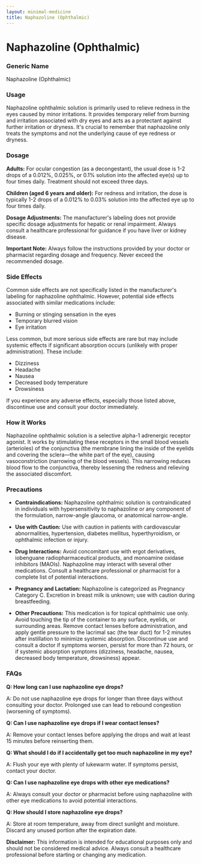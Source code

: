 ```yaml
---
layout: minimal-medicine
title: Naphazoline (Ophthalmic)
---
```


# Naphazoline (Ophthalmic)
### Generic Name
Naphazoline (Ophthalmic)

### Usage
Naphazoline ophthalmic solution is primarily used to relieve redness in the eyes caused by minor irritations.  It provides temporary relief from burning and irritation associated with dry eyes and acts as a protectant against further irritation or dryness.  It's crucial to remember that naphazoline only treats the symptoms and not the underlying cause of eye redness or dryness.

### Dosage

**Adults:** For ocular congestion (as a decongestant), the usual dose is 1-2 drops of a 0.012%, 0.025%, or 0.1% solution into the affected eye(s) up to four times daily.  Treatment should not exceed three days.

**Children (aged 6 years and older):** For redness and irritation, the dose is typically 1-2 drops of a 0.012% to 0.03% solution into the affected eye up to four times daily.  

**Dosage Adjustments:**  The manufacturer's labeling does not provide specific dosage adjustments for hepatic or renal impairment. Always consult a healthcare professional for guidance if you have liver or kidney disease.


**Important Note:**  Always follow the instructions provided by your doctor or pharmacist regarding dosage and frequency.  Never exceed the recommended dosage.


### Side Effects

Common side effects are not specifically listed in the manufacturer's labeling for naphazoline ophthalmic.  However, potential side effects associated with similar medications include:

* Burning or stinging sensation in the eyes
* Temporary blurred vision
* Eye irritation


Less common, but more serious side effects are rare but may include systemic effects if significant absorption occurs (unlikely with proper administration). These include:

* Dizziness
* Headache
* Nausea
* Decreased body temperature
* Drowsiness


If you experience any adverse effects, especially those listed above, discontinue use and consult your doctor immediately.

### How it Works
Naphazoline ophthalmic solution is a selective alpha-1 adrenergic receptor agonist.  It works by stimulating these receptors in the small blood vessels (arterioles) of the conjunctiva (the membrane lining the inside of the eyelids and covering the sclera—the white part of the eye), causing vasoconstriction (narrowing of the blood vessels). This narrowing reduces blood flow to the conjunctiva, thereby lessening the redness and relieving the associated discomfort.

### Precautions

* **Contraindications:** Naphazoline ophthalmic solution is contraindicated in individuals with hypersensitivity to naphazoline or any component of the formulation, narrow-angle glaucoma, or anatomical narrow-angle.

* **Use with Caution:** Use with caution in patients with cardiovascular abnormalities, hypertension, diabetes mellitus, hyperthyroidism, or ophthalmic infection or injury.

* **Drug Interactions:** Avoid concomitant use with ergot derivatives, iobenguane radiopharmaceutical products, and monoamine oxidase inhibitors (MAOIs).  Naphazoline may interact with several other medications. Consult a healthcare professional or pharmacist for a complete list of potential interactions.

* **Pregnancy and Lactation:** Naphazoline is categorized as Pregnancy Category C.  Excretion in breast milk is unknown; use with caution during breastfeeding.

* **Other Precautions:**  This medication is for topical ophthalmic use only.  Avoid touching the tip of the container to any surface, eyelids, or surrounding areas. Remove contact lenses before administration, and apply gentle pressure to the lacrimal sac (the tear duct) for 1-2 minutes after instillation to minimize systemic absorption.  Discontinue use and consult a doctor if symptoms worsen, persist for more than 72 hours, or if systemic absorption symptoms (dizziness, headache, nausea, decreased body temperature, drowsiness) appear.


### FAQs

**Q: How long can I use naphazoline eye drops?**

A:  Do not use naphazoline eye drops for longer than three days without consulting your doctor. Prolonged use can lead to rebound congestion (worsening of symptoms).

**Q: Can I use naphazoline eye drops if I wear contact lenses?**

A:  Remove your contact lenses before applying the drops and wait at least 15 minutes before reinserting them.

**Q: What should I do if I accidentally get too much naphazoline in my eye?**

A: Flush your eye with plenty of lukewarm water.  If symptoms persist, contact your doctor.

**Q:  Can I use naphazoline eye drops with other eye medications?**

A:  Always consult your doctor or pharmacist before using naphazoline with other eye medications to avoid potential interactions.

**Q: How should I store naphazoline eye drops?**

A: Store at room temperature, away from direct sunlight and moisture.  Discard any unused portion after the expiration date.

**Disclaimer:** This information is intended for educational purposes only and should not be considered medical advice. Always consult a healthcare professional before starting or changing any medication.
